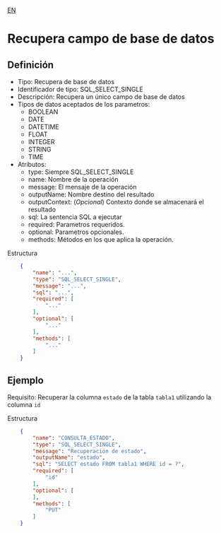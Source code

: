 [EN](SQL_SELECT_SINGLE.md)
# Recupera campo de base de datos

## Definición
* Tipo: Recupera de base de datos
* Identificador de tipo: SQL_SELECT_SINGLE
* Descripción: Recupera un único campo de base de datos
* Tipos de datos aceptados de los parametros:
  * BOOLEAN
  * DATE
  * DATETIME
  * FLOAT
  * INTEGER
  * STRING
  * TIME
* Atributos:
  * type: Siempre SQL_SELECT_SINGLE
  * name: Nombre de la operación
  * message: El mensaje de la operación
  * outputName: Nombre destino del resultado
  * outputContext: (_Opcional_) Contexto donde se almacenará el resultado
  * sql: La sentencia SQL a ejecutar
  * required: Parametros requeridos.
  * optional: Parametros opcionales.
  * methods: Métodos en los que aplica la operación.

Estructura
```json
	{
		"name": "...",
		"type": "SQL_SELECT_SINGLE",
		"message": "...",
		"sql": "...",
		"required": [
			"..."
		],
		"optional": [
			"..."
		],
		"methods": [
			"..."
		]
	}
```
## Ejemplo

Requisito: Recuperar la columna `estado` de la tabla `tabla1` utilizando la columna `id`

Estructura
```json
	{
		"name": "CONSULTA_ESTADO",
		"type": "SQL_SELECT_SINGLE",
		"message": "Recuperación de estado",
		"outputName": "estado",
		"sql": "SELECT estado FROM tabla1 WHERE id = ?",
		"required": [
			"id"
		],
		"optional": [
		],
		"methods": [
			"PUT"
		]
	}
```

